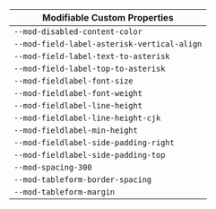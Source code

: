| Modifiable Custom Properties                |
| ------------------------------------------- |
| `--mod-disabled-content-color`              |
| `--mod-field-label-asterisk-vertical-align` |
| `--mod-field-label-text-to-asterisk`        |
| `--mod-field-label-top-to-asterisk`         |
| `--mod-fieldlabel-font-size`                |
| `--mod-fieldlabel-font-weight`              |
| `--mod-fieldlabel-line-height`              |
| `--mod-fieldlabel-line-height-cjk`          |
| `--mod-fieldlabel-min-height`               |
| `--mod-fieldlabel-side-padding-right`       |
| `--mod-fieldlabel-side-padding-top`         |
| `--mod-spacing-300`                         |
| `--mod-tableform-border-spacing`            |
| `--mod-tableform-margin`                    |

